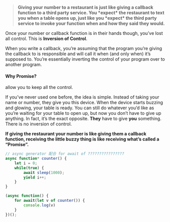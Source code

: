 

>  **Giving your number to a restaurant is just like giving a callback function to a third party service. You \*expect\* the restaurant to text you when a table opens up, just like you \*expect\* the third party service to invoke your function when and how they said they would.**  

Once your number or callback function is in their hands though, you’ve lost all control. This is **Inversion of Control**.

 When you write a callback, you’re assuming that the program you’re giving the callback to is responsible and will call it when (and only when) it’s supposed to. You’re essentially inverting the control of your program over to another program. 



#### Why Promise?

allow you to keep all the control.

 If you’ve never used one before, the idea is simple. Instead of taking your name or number, they give you this device. When the device starts buzzing and glowing, your table is ready. You can still do whatever you’d like as you’re waiting for your table to open up, but now you don’t have to give up anything. In fact, it’s the exact opposite. **They** have to give **you** something. There is no inversion of control. 

 **If giving the restaurant your number is like giving them a callback function, receiving the little buzzy thing is like receiving what’s called a “Promise”.** 



```js
// async generator 配合 for await of ????????????????
async function* counter() {
    let i = 0;
    while(true) {
        await sleep(1000);
        yield i++;
    }
}

(async function() {
    for await(let v of counter()) {
        console.log(v)
    }
})();
```



